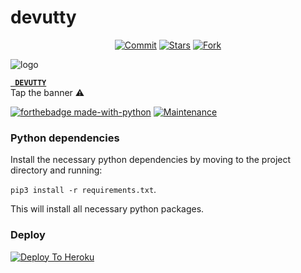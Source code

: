 # devutty
<p align="center">
    <a href="https://github.com/kannan_srank/Devuttybot/commits/master"><img src="https://img.shields.io/github/last-commit/MR-SHRLCK/Elizabethbot/master?label=Last%20Commit&style=flat-square&logo=github&color=F10070" alt="Commit" /></a>
    <a href="https://github.com/kannan_srank/Devuttybot/stargazers"><img src="https://img.shields.io/github/stars/kannan_srank/Devuttybot?label=Stars&style=flat-square&logo=github&color=F10070" alt="Stars" /></a>
    <a href="https://github.com/kannan_srank/Devuttybot/network/members"><img src="https://img.shields.io/github/forks/MR-SHRLCK/Elizabethbot?label=Fork&style=flat-square&logo=github&color=F10070" alt="Fork" /></a>
</p>

![logo](https://i.pinimg.com/originals/96/7d/dc/967ddc3c1c8c77920d7438b149ce259d.jpg)
<p align="center">

[ <b> <code> DEVUTTY </code> </b> ](https://github.com/kannan_srank/Devutty)  Tap the banner ⚠️
</p>


[![forthebadge made-with-python](http://ForTheBadge.com/images/badges/made-with-python.svg)](https://www.python.org/)
[![Maintenance](https://img.shields.io/badge/Maintained%3F-yes-green.svg)](https://github.com/p-rinc-e/Elizabeth/graphs/commit-activity)


 
### Python dependencies

Install the necessary python dependencies by moving to the project directory and running:

`pip3 install -r requirements.txt`.

This will install all necessary python packages.

### Deploy

[![Deploy To Heroku](https://www.herokucdn.com/deploy/button.svg)](https://heroku.com/deploy?template=https://github.com/MR-SHRLCK/ElizabethBot.git)
